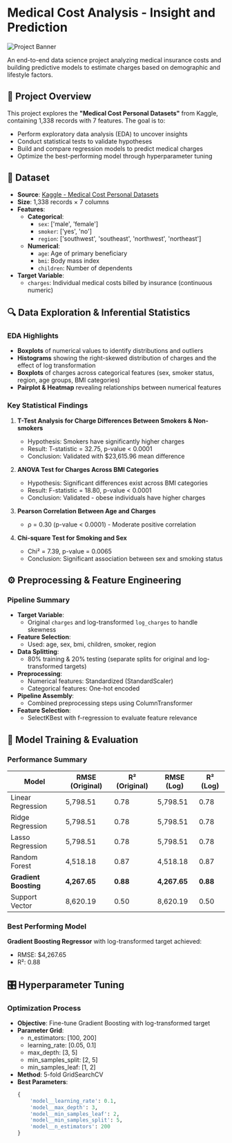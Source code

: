 # Medical Cost Analysis - Insight and Prediction

![Project Banner](https://via.placeholder.com/1200x400?text=Medical+Cost+Analysis+Insight+and+Prediction)

An end-to-end data science project analyzing medical insurance costs and building predictive models to estimate charges based on demographic and lifestyle factors.

## 📌 Project Overview

This project explores the **"Medical Cost Personal Datasets"** from Kaggle, containing 1,338 records with 7 features. The goal is to:
- Perform exploratory data analysis (EDA) to uncover insights
- Conduct statistical tests to validate hypotheses
- Build and compare regression models to predict medical charges
- Optimize the best-performing model through hyperparameter tuning

## 📂 Dataset

- **Source**: [Kaggle - Medical Cost Personal Datasets](https://www.kaggle.com/datasets/mirichoi0218/insurance)
- **Size**: 1,338 records × 7 columns
- **Features**:
  - **Categorical**: 
    - `sex`: ['male', 'female']
    - `smoker`: ['yes', 'no'] 
    - `region`: ['southwest', 'southeast', 'northwest', 'northeast']
  - **Numerical**: 
    - `age`: Age of primary beneficiary
    - `bmi`: Body mass index
    - `children`: Number of dependents
- **Target Variable**: 
  - `charges`: Individual medical costs billed by insurance (continuous numeric)

## 🔍 Data Exploration & Inferential Statistics

### EDA Highlights
- **Boxplots** of numerical values to identify distributions and outliers
- **Histograms** showing the right-skewed distribution of charges and the effect of log transformation
- **Boxplots** of charges across categorical features (sex, smoker status, region, age groups, BMI categories)
- **Pairplot & Heatmap** revealing relationships between numerical features

### Key Statistical Findings
1. **T-Test Analysis for Charge Differences Between Smokers & Non-smokers**
   - Hypothesis: Smokers have significantly higher charges
   - Result: T-statistic = 32.75, p-value < 0.0001
   - Conclusion: Validated with $23,615.96 mean difference

2. **ANOVA Test for Charges Across BMI Categories**
   - Hypothesis: Significant differences exist across BMI categories
   - Result: F-statistic = 18.80, p-value < 0.0001
   - Conclusion: Validated - obese individuals have higher charges

3. **Pearson Correlation Between Age and Charges**
   - ρ = 0.30 (p-value < 0.0001) - Moderate positive correlation

4. **Chi-square Test for Smoking and Sex**
   - Chi² = 7.39, p-value = 0.0065
   - Conclusion: Significant association between sex and smoking status

## ⚙️ Preprocessing & Feature Engineering

### Pipeline Summary
- **Target Variable**:
  - Original `charges` and log-transformed `log_charges` to handle skewness
- **Feature Selection**:
  - Used: age, sex, bmi, children, smoker, region
- **Data Splitting**:
  - 80% training & 20% testing (separate splits for original and log-transformed targets)
- **Preprocessing**:
  - Numerical features: Standardized (StandardScaler)
  - Categorical features: One-hot encoded
- **Pipeline Assembly**:
  - Combined preprocessing steps using ColumnTransformer
- **Feature Selection**:
  - SelectKBest with f-regression to evaluate feature relevance

## 🤖 Model Training & Evaluation

### Performance Summary
| Model                | RMSE (Original) | R² (Original) | RMSE (Log) | R² (Log) |
|----------------------|-----------------|---------------|------------|----------|
| Linear Regression    | 5,798.51        | 0.78          | 5,798.51   | 0.78     |
| Ridge Regression     | 5,798.51        | 0.78          | 5,798.51   | 0.78     |
| Lasso Regression     | 5,798.51        | 0.78          | 5,798.51   | 0.78     |
| Random Forest        | 4,518.18        | 0.87          | 4,518.18   | 0.87     |
| **Gradient Boosting**| **4,267.65**    | **0.88**      | **4,267.65**| **0.88** |
| Support Vector       | 8,620.19        | 0.50          | 8,620.19   | 0.50     |

### Best Performing Model
**Gradient Boosting Regressor** with log-transformed target achieved:
- RMSE: $4,267.65
- R²: 0.88

## 🎛 Hyperparameter Tuning

### Optimization Process
- **Objective**: Fine-tune Gradient Boosting with log-transformed target
- **Parameter Grid**:
  - n_estimators: [100, 200]
  - learning_rate: [0.05, 0.1]
  - max_depth: [3, 5]
  - min_samples_split: [2, 5]
  - min_samples_leaf: [1, 2]
- **Method**: 5-fold GridSearchCV
- **Best Parameters**:
  ```python
  {
      'model__learning_rate': 0.1,
      'model__max_depth': 3,
      'model__min_samples_leaf': 2,
      'model__min_samples_split': 5,
      'model__n_estimators': 200
  }